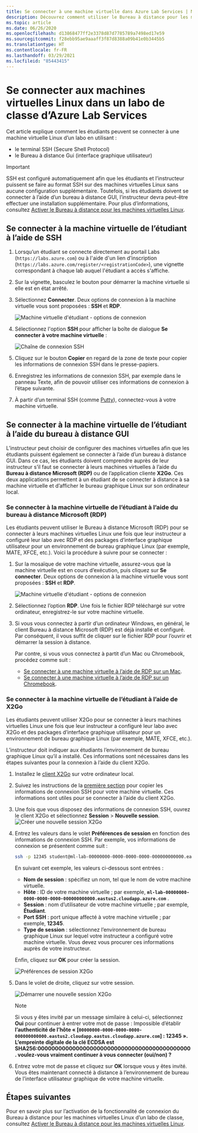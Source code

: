 ```yaml
---
title: Se connecter à une machine virtuelle dans Azure Lab Services | Microsoft Docs
description: Découvrez comment utiliser le Bureau à distance pour les machines virtuelles Linux dans un labo dans Azure Lab Services.
ms.topic: article
ms.date: 06/26/2020
ms.openlocfilehash: d13868477ff2e3378d87d7785789a7498ed17e59
ms.sourcegitcommit: f28ebb95ae9aaaff3f87d8388a09b41e0b3445b5
ms.translationtype: HT
ms.contentlocale: fr-FR
ms.lasthandoff: 03/29/2021
ms.locfileid: "85443415"
---
```

# <a name="connect-to-linux-virtual-machines-in-a-classroom-lab-of-azure-lab-services"></a>Se connecter aux machines virtuelles Linux dans un labo de classe d’Azure Lab Services
Cet article explique comment les étudiants peuvent se connecter à une machine virtuelle Linux d’un labo en utilisant :
- le terminal SSH (Secure Shell Protocol)
- le Bureau à distance Gui (interface graphique utilisateur)

> [!IMPORTANT] 
> SSH est configuré automatiquement afin que les étudiants et l’instructeur puissent se faire au format SSH sur des machines virtuelles Linux sans aucune configuration supplémentaire. Toutefois, si les étudiants doivent se connecter à l’aide d’un bureau à distance GUI, l’instructeur devra peut-être effectuer une installation supplémentaire.  Pour plus d’informations, consultez [Activer le Bureau à distance pour les machines virtuelles Linux](how-to-enable-remote-desktop-linux.md).

## <a name="connect-to-the-student-vm-using-ssh"></a>Se connecter à la machine virtuelle de l’étudiant à l’aide de SSH

1. Lorsqu’un étudiant se connecte directement au portail Labs (`https://labs.azure.com`) ou à l'aide d'un lien d’inscription (`https://labs.azure.com/register/<registrationCode>`), une vignette correspondant à chaque lab auquel l'étudiant a accès s'affiche. 
   
1. Sur la vignette, basculez le bouton pour démarrer la machine virtuelle si elle est en état arrêté. 

2. Sélectionnez **Connecter**. Deux options de connexion à la machine virtuelle vous sont proposées : **SSH** et **RDP**.

    ![Machine virtuelle d'étudiant - options de connexion](./media/how-to-enable-remote-desktop-linux/student-vm-connect-options.png)

3. Sélectionnez l'option **SSH** pour afficher la boîte de dialogue **Se connecter à votre machine virtuelle** :  

    ![Chaîne de connexion SSH](./media/how-to-enable-remote-desktop-linux/ssh-connection-string.png)

4. Cliquez sur le bouton **Copier** en regard de la zone de texte pour copier les informations de connexion SSH dans le presse-papiers. 

5. Enregistrez les informations de connexion SSH, par exemple dans le panneau Texte, afin de pouvoir utiliser ces informations de connexion à l’étape suivante.

6. À partir d’un terminal SSH (comme [Putty](https://www.putty.org/)), connectez-vous à votre machine virtuelle.

## <a name="connect-to-the-student-vm-using-gui-remote-desktop"></a>Se connecter à la machine virtuelle de l’étudiant à l’aide du bureau à distance GUI
L’instructeur peut choisir de configurer des machines virtuelles afin que les étudiants puissent également se connecter à l’aide d’un bureau à distance GUI.  Dans ce cas, les étudiants doivent comprendre auprès de leur instructeur s’il faut se connecter à leurs machines virtuelles à l’aide du **Bureau à distance Microsoft (RDP)** ou de l’application cliente **X2Go**.  Ces deux applications permettent à un étudiant de se connecter à distance à sa machine virtuelle et d’afficher le bureau graphique Linux sur son ordinateur local.

### <a name="connect-to-the-student-vm-using-microsoft-remote-desktop-rdp"></a>Se connecter à la machine virtuelle de l’étudiant à l’aide du bureau à distance Microsoft (RDP)
Les étudiants peuvent utiliser le Bureau à distance Microsoft (RDP) pour se connecter à leurs machines virtuelles Linux une fois que leur instructeur a configuré leur labo avec RDP et des packages d’interface graphique utilisateur pour un environnement de bureau graphique Linux (par exemple, MATE, XFCE, etc.). Voici la procédure à suivre pour se connecter : 

1. Sur la mosaïque de votre machine virtuelle, assurez-vous que la machine virtuelle est en cours d’exécution, puis cliquez sur **Se connecter**. Deux options de connexion à la machine virtuelle vous sont proposées : **SSH** et **RDP**.

    ![Machine virtuelle d'étudiant - options de connexion](./media/how-to-enable-remote-desktop-linux/student-vm-connect-options.png)
2. Sélectionnez l’option **RDP**.  Une fois le fichier RDP téléchargé sur votre ordinateur, enregistrez-le sur votre machine virtuelle.

3. Si vous vous connectez à partir d’un ordinateur Windows, en général, le client Bureau à distance Microsoft (RDP) est déjà installé et configuré.  Par conséquent, il vous suffit de cliquer sur le fichier RDP pour l’ouvrir et démarrer la session à distance.

    Par contre, si vous vous connectez à partit d’un Mac ou Chromebook, procédez comme suit :
   - [Se connecter à une machine virtuelle à l’aide de RDP sur un Mac](connect-virtual-machine-mac-remote-desktop.md).
   - [Se connecter à une machine virtuelle à l’aide de RDP sur un Chromebook](connect-virtual-machine-chromebook-remote-desktop.md).  

### <a name="connect-to-the-student-vm-using-x2go"></a>Se connecter à la machine virtuelle de l’étudiant à l’aide de X2Go
Les étudiants peuvent utiliser X2Go pour se connecter à leurs machines virtuelles Linux une fois que leur instructeur a configuré leur labo avec X2Go et des packages d’interface graphique utilisateur pour un environnement de bureau graphique Linux (par exemple, MATE, XFCE, etc.).

L’instructeur doit indiquer aux étudiants l’environnement de bureau graphique Linux qu’il a installé.  Ces informations sont nécessaires dans les étapes suivantes pour la connexion à l’aide du client X2Go.

1. Installez le [client X2Go](https://wiki.x2go.org/doku.php/doc:installation:x2goclient) sur votre ordinateur local.

1. Suivez les instructions de la [première section](how-to-use-remote-desktop-linux-student.md#connect-to-the-student-vm-using-ssh) pour copier les informations de connexion SSH pour votre machine virtuelle.  Ces informations sont utiles pour se connecter à l’aide du client X2Go.

1. Une fois que vous disposez des informations de connexion SSH, ouvrez le client X2Go et sélectionnez **Session** > **Nouvelle session**.
   ![Créer une nouvelle session X2Go](./media/how-to-use-classroom-lab/x2go-new-session.png)

1. Entrez les valeurs dans le volet **Préférences de session** en fonction des informations de connexion SSH.  Par exemple, vos informations de connexion se présentent comme suit :

    ```bash
    ssh -p 12345 student@ml-lab-00000000-0000-0000-0000-000000000000.eastus2.cloudapp.azure.com
    ```

    En suivant cet exemple, les valeurs ci-dessous sont entrées :

   - **Nom de session** : spécifiez un nom, tel que le nom de votre machine virtuelle.
   - **Hôte** : ID de votre machine virtuelle ; par exemple, **`ml-lab-00000000-0000-0000-0000-000000000000.eastus2.cloudapp.azure.com`** .
   - **Session** : nom d’utilisateur de votre machine virtuelle ; par exemple, **Étudiant**.
   - **Port SSH** : port unique affecté à votre machine virtuelle ; par exemple, **12345**.
   - **Type de session** : sélectionnez l’environnement de bureau graphique Linux sur lequel votre instructeur a configuré votre machine virtuelle.  Vous devez vous procurer ces informations auprès de votre instructeur.

    Enfin, cliquez sur **OK** pour créer la session.

    ![Préférences de session X2Go](./media/how-to-use-classroom-lab/x2go-session-preferences.png)

1.  Dans le volet de droite, cliquez sur votre session.

    ![Démarrer une nouvelle session X2Go](./media/how-to-use-classroom-lab/x2go-start-session.png)

    > [!NOTE] 
    > Si vous y êtes invité par un message similaire à celui-ci, sélectionnez **Oui** pour continuer à entrer votre mot de passe : Impossible d’établir **l’authenticité de l’hôte « [`00000000-0000-0000-0000-000000000000.eastus2.cloudapp.eastus.cloudapp.azure.com`] : 12345 ».  L’empreinte digitale de la clé ECDSA est SHA256:00000000000000000000000000000000000000000000. voulez-vous vraiment continuer à vous connecter (oui/non) ?**

2. Entrez votre mot de passe et cliquez sur **OK** lorsque vous y êtes invité.  Vous êtes maintenant connecté à distance à l’environnement de bureau de l’interface utilisateur graphique de votre machine virtuelle.

## <a name="next-steps"></a>Étapes suivantes
Pour en savoir plus sur l’activation de la fonctionnalité de connexion du Bureau à distance pour les machines virtuelles Linux d’un labo de classe, consultez [Activer le Bureau à distance pour les machines virtuelles Linux](how-to-enable-remote-desktop-linux.md). 

